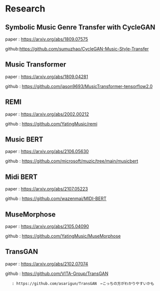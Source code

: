 # Research

## Symbolic Music Genre Transfer with CycleGAN
paper : https://arxiv.org/abs/1809.07575

github:https://github.com/sumuzhao/CycleGAN-Music-Style-Transfer

## Music Transformer
paper : https://arxiv.org/abs/1809.04281

github : https://github.com/jason9693/MusicTransformer-tensorflow2.0

## REMI
paper : https://arxiv.org/abs/2002.00212

github : https://github.com/YatingMusic/remi

## Music BERT
paper : https://arxiv.org/abs/2106.05630

github : https://github.com/microsoft/muzic/tree/main/musicbert

## Midi BERT
paper : https://arxiv.org/abs/2107.05223

github : https://github.com/wazenmai/MIDI-BERT

## MuseMorphose
paper : https://arxiv.org/abs/2105.04090

github : https://github.com/YatingMusic/MuseMorphose

## TransGAN
paper : https://arxiv.org/abs/2102.07074

github : https://github.com/VITA-Group/TransGAN

       : https://github.com/asarigun/TransGAN　←こっちの方がわかりやすいかも
       

